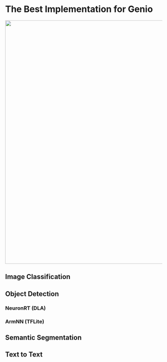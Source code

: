 # The Best Implementation for Genio

<div align="center">
<img src="https://github.com/R300-AI/ITRI-AI-Hub/blob/main/docs/assets/images/pages/genio_510_demonstration_workflow.png" width="780"/>
</div>

## Image Classification
## Object Detection
### **NeuronRT (DLA)**
### **ArmNN (TFLite)**
## Semantic Segmentation

## Text to Text
